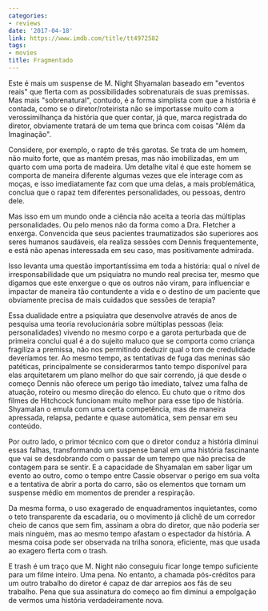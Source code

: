 ```yaml
---
categories:
- reviews
date: '2017-04-18'
link: https://www.imdb.com/title/tt4972582
tags:
- movies
title: Fragmentado
---
```


Este é mais um suspense de M. Night Shyamalan baseado em "eventos reais" que flerta com as possibilidades sobrenaturais de suas premissas. Mas mais "sobrenatural", contudo, é a forma simplista com que a história é contada, como se o diretor/roteirista não se importasse muito com a verossimilhança da história que quer contar, já que, marca registrada do diretor, obviamente tratará de um tema que brinca com coisas "Além da Imaginação".

Considere, por exemplo, o rapto de três garotas. Se trata de um homem, não muito forte, que as mantém presas, mas não imobilizadas, em um quarto com uma porta de madeira. Um detalhe vital é que este homem se comporta de maneira diferente algumas vezes que ele interage com as moças, e isso imediatamente faz com que uma delas, a mais problemática, conclua que o rapaz tem diferentes personalidades, ou pessoas, dentro dele.

Mas isso em um mundo onde a ciência não aceita a teoria das múltiplas personalidades. Ou pelo menos não da forma como a Dra. Fletcher a enxerga. Convencida que seus pacientes traumatizados são superiores aos seres humanos saudáveis, ela realiza sessões com Dennis frequentemente, e está não apenas interessada em seu caso, mas positivamente admirada.

Isso levanta uma questão importantíssima em toda a história: qual o nível de irresponsabilidade que um psiquiatra no mundo real precisa ter, mesmo que digamos que este enxergue o que os outros não viram, para influenciar e impactar de maneira tão contundente a vida e o destino de um paciente que obviamente precisa de mais cuidados que sessões de terapia?

Essa dualidade entre a psiquiatra que desenvolve através de anos de pesquisa uma teoria revolucionária sobre múltiplas pessoas (leia: personalidades) vivendo no mesmo corpo e a garota perturbada que de primeira conclui qual é a do sujeito maluco que se comporta como criança fragiliza a premissa, não nos permitindo deduzir qual o tom de credulidade deveríamos ter. Ao mesmo tempo, as tentativas de fuga das meninas são patéticas, principalmente se considerarmos tanto tempo disponível para elas arquitetarem um plano melhor do que sair correndo, já que desde o começo Dennis não oferece um perigo tão imediato, talvez uma falha de atuação, roteiro ou mesmo direção do elenco. Eu chuto que o ritmo dos filmes de Hitchcock funcionam muito melhor para esse tipo de história. Shyamalan o emula com uma certa competência, mas de maneira apressada, relapsa, pedante e quase automática, sem pensar em seu conteúdo.

Por outro lado, o primor técnico com que o diretor conduz a história diminui essas falhas, transformando um suspense banal em uma história fascinante que vai se desdobrando com o passar de um tempo que não precisa de contagem para se sentir. E a capacidade de Shyamalan em saber ligar um evento ao outro, como o tempo entre Cassie observar o perigo em sua volta e a tentativa de abrir a porta do carro, são os elementos que tornam um suspense médio em momentos de prender a respiração.

Da mesma forma, o uso exagerado de enquadramentos inquietantes, como o teto transparente da escadaria, ou o movimento já clichê de um corredor cheio de canos que sem fim, assinam a obra do diretor, que não poderia ser mais ninguém, mas ao mesmo tempo afastam o espectador da história. A mesma coisa pode ser observada na trilha sonora, eficiente, mas que usada ao exagero flerta com o trash.

E trash é um traço que M. Night não conseguiu ficar longe tempo suficiente para um filme inteiro. Uma pena. No entanto, a chamada pós-créditos para um outro trabalho do diretor é capaz de dar arrepios aos fãs de seu trabalho. Pena que sua assinatura do começo ao fim diminui a empolgação de vermos uma história verdadeiramente nova.